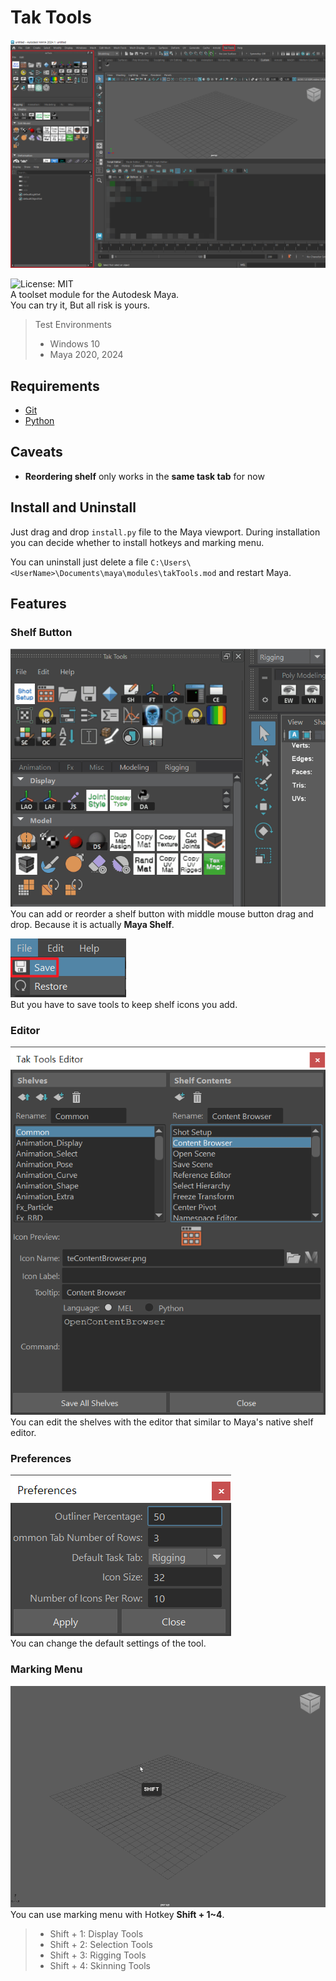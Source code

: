 # Tak Tools
![takTools](./images/takTools.png)

![License: MIT](https://img.shields.io/badge/license-MIT-green.svg)\
A toolset module for the Autodesk Maya.\
You can try it, But all risk is yours.

> Test Environments
> * Windows 10
> * Maya 2020, 2024

## Requirements
- [Git](https://git-scm.com/downloads)
- [Python](https://www.python.org/downloads/)

## Caveats
- **Reordering shelf** only works in the **same task tab** for now

## Install and Uninstall
Just drag and drop `install.py` file to the Maya viewport. During installation you can decide whether to install hotkeys and marking menu.

You can uninstall just delete a file `C:\Users\<UserName>\Documents\maya\modules\takTools.mod` and restart Maya.

## Features
### Shelf Button
![addingShelfIcon](./images/takTools_addingShelfIcon.gif)\
You can add or reorder a shelf button with middle mouse button drag and drop. Because it is actually **Maya Shelf**.

![takToolsSave](./images/takTools_save.png)\
But you have to save tools to keep shelf icons you add.

### Editor
![takToolsEditor](./images/takToolsEditor.png)\
You can edit the shelves with the editor that similar to Maya's native shelf editor.

### Preferences
![takToolsPreferences](./images/takToolsPreferences.png)\
You can change the default settings of the tool.

### Marking Menu
![takToolsMarkingMenu](./images/takTools_markingMenu.gif)\
You can use marking menu with Hotkey **Shift + 1~4**.
> - Shift + 1: Display Tools
> - Shift + 2: Selection Tools
> - Shift + 3: Rigging Tools
> - Shift + 4: Skinning Tools
